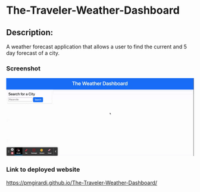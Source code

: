 
# The-Traveler-Weather-Dashboard

## Description:

A weather forecast application that allows a user to find the current and 5 day forecast of a city.

### Screenshot

![Deployed Website](images/demo.gif)

### Link to deployed website

https://pmgirardi.github.io/The-Traveler-Weather-Dashboard/
